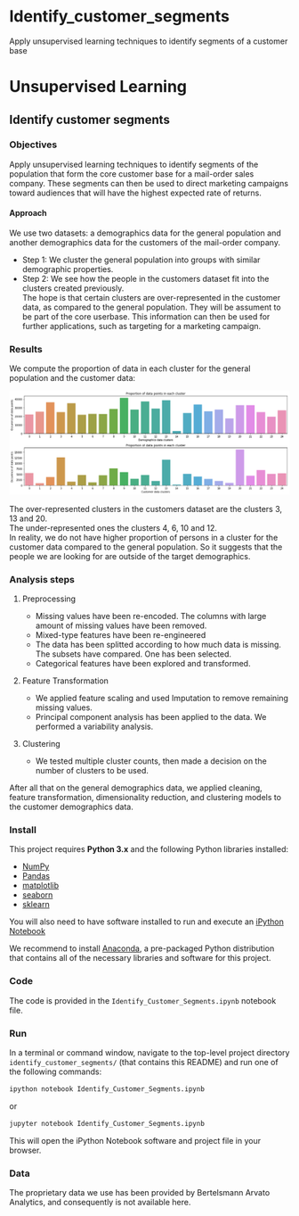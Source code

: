 # Identify_customer_segments
Apply unsupervised learning techniques to identify segments of a customer base

# Unsupervised Learning
## Identify customer segments

### Objectives

Apply unsupervised learning techniques to identify segments of the population that form the core customer base for a mail-order sales company. These segments can then be used to direct marketing campaigns toward audiences that will have the highest expected rate of returns.


#### Approach

We use two datasets: a demographics data for the general population and another demographics data for the customers of the mail-order company.    
- Step 1: We cluster the general population into groups with similar demographic properties.
- Step 2: We see how the people in the customers dataset fit into the clusters created previously.   
The hope is that certain clusters are over-represented in the customer data, as compared to the general population. They will be assument to be part of the core userbase. This information can then be used for further applications, such as targeting for a marketing campaign.      
    
### Results

We compute the proportion of data in each cluster for the general population and the customer data:   

![image info](assets/clusters_datapoints.png)    

The over-represented clusters in the customers dataset are the clusters 3, 13 and 20.    
The under-represented ones the clusters 4, 6, 10 and 12.     
In reality, we do not have higher proportion of persons in a cluster for the customer data compared to the general population. So it suggests that the people we are looking for are outside of the target demographics.   


### Analysis steps

1. Preprocessing
	- Missing values have been re-encoded. The columns with large amount of missing values have been removed.  
	- Mixed-type features have been re-engineered
	- The data has been splitted according to how much data is missing. The subsets have compared. One has been selected. 
	- Categorical features have been explored and transformed.   

2. Feature Transformation
	- We applied feature scaling and used Imputation to remove remaining missing values.
	- Principal component analysis has been applied to the data. We performed a variability analysis.    

3. Clustering  
	- We tested multiple cluster counts, then made a decision on the number of clusters to be used.    

After all that on the general demographics data, we applied cleaning, feature transformation, dimensionality reduction, and clustering models to the customer demographics data.   

### Install

This project requires **Python 3.x** and the following Python libraries installed:

- [NumPy](http://www.numpy.org/)
- [Pandas](http://pandas.pydata.org)
- [matplotlib](http://matplotlib.org/)
- [seaborn](https://seaborn.pydata.org/)
- [sklearn](https://scikit-learn.org/stable/index.html)    

You will also need to have software installed to run and execute an [iPython Notebook](http://ipython.org/notebook.html)

We recommend to install [Anaconda](https://www.continuum.io/downloads), a pre-packaged Python distribution that contains all of the necessary libraries and software for this project. 

### Code

The code is provided in the `Identify_Customer_Segments.ipynb` notebook file. 

### Run

In a terminal or command window, navigate to the top-level project directory `identify_customer_segments/` (that contains this README) and run one of the following commands:

```bash
ipython notebook Identify_Customer_Segments.ipynb
```  
or
```bash
jupyter notebook Identify_Customer_Segments.ipynb
```

This will open the iPython Notebook software and project file in your browser.

### Data

The proprietary data we use has been provided by Bertelsmann Arvato Analytics, and consequently is not available here.
